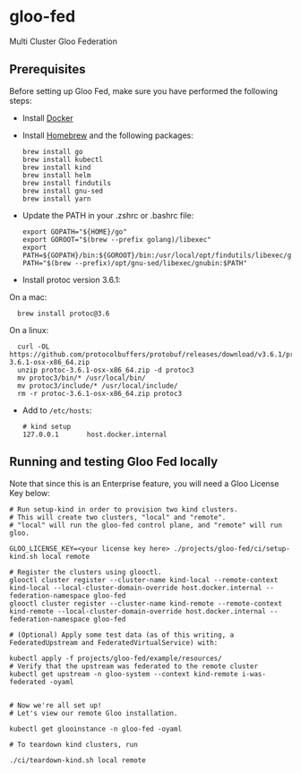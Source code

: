 # gloo-fed
Multi Cluster Gloo Federation

## Prerequisites

Before setting up Gloo Fed, make sure you have performed the following steps:

* Install [Docker](https://docs.docker.com/docker-for-mac/install/)
* Install [Homebrew](https://brew.sh/) and the following packages:

      brew install go
      brew install kubectl
      brew install kind
      brew install helm
      brew install findutils
      brew install gnu-sed
      brew install yarn

* Update the PATH in your .zshrc or .bashrc file:

      export GOPATH="${HOME}/go"
      export GOROOT="$(brew --prefix golang)/libexec"
      export PATH=${GOPATH}/bin:${GOROOT}/bin:/usr/local/opt/findutils/libexec/gnubin:/usr/local/bin:$PATH
      PATH="$(brew --prefix)/opt/gnu-sed/libexec/gnubin:$PATH"

* Install protoc version 3.6.1:

On a mac:

      brew install protoc@3.6

On a linux:

      curl -OL https://github.com/protocolbuffers/protobuf/releases/download/v3.6.1/protoc-3.6.1-osx-x86_64.zip
      unzip protoc-3.6.1-osx-x86_64.zip -d protoc3
      mv protoc3/bin/* /usr/local/bin/
      mv protoc3/include/* /usr/local/include/
      rm -r protoc-3.6.1-osx-x86_64.zip protoc3

* Add to `/etc/hosts`:

      # kind setup
      127.0.0.1       host.docker.internal

## Running and testing Gloo Fed locally

Note that since this is an Enterprise feature, you will need a Gloo License Key below:

```shell script
# Run setup-kind in order to provision two kind clusters.
# This will create two clusters, "local" and "remote".
# "local" will run the gloo-fed control plane, and "remote" will run gloo.

GLOO_LICENSE_KEY=<your license key here> ./projects/gloo-fed/ci/setup-kind.sh local remote

# Register the clusters using glooctl.
glooctl cluster register --cluster-name kind-local --remote-context kind-local --local-cluster-domain-override host.docker.internal --federation-namespace gloo-fed
glooctl cluster register --cluster-name kind-remote --remote-context kind-remote --local-cluster-domain-override host.docker.internal --federation-namespace gloo-fed

# (Optional) Apply some test data (as of this writing, a FederatedUpstream and FederatedVirtualService) with:

kubectl apply -f projects/gloo-fed/example/resources/
# Verify that the upstream was federated to the remote cluster
kubectl get upstream -n gloo-system --context kind-remote i-was-federated -oyaml


# Now we're all set up!
# Let's view our remote Gloo installation.

kubectl get glooinstance -n gloo-fed -oyaml

# To teardown kind clusters, run

./ci/teardown-kind.sh local remote
```
